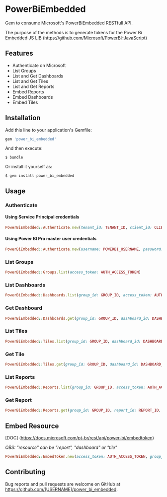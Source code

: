 # PowerBiEmbedded

Gem to consume Microsoft's PowerBiEmbedded RESTfull API.

The purpose of the methods is to generate tokens for the Power Bi Embedded JS LIB (https://github.com/Microsoft/PowerBI-JavaScript)

## Features
* Authenticate on Microsoft
* List Groups
* List and Get Dashboards
* List and Get Tiles
* List and Get Reports
* Embed Reports
* Embed Dashboards
* Embed Tiles

## Installation

Add this line to your application's Gemfile:

```ruby
gem 'power_bi_embedded'
```

And then execute:

    $ bundle

Or install it yourself as:

    $ gem install power_bi_embedded


## Usage

### Authenticate

#### Using Service Principal credentials

```ruby
PowerBiEmbedded::Authenticate.new(tenant_id: TENANT_ID, client_id: CLIENT_ID, client_secret: CLIENT_SECRET, grant_type: GRANT_TYPE).call
```

#### Using Power BI Pro master user credentials

```ruby
PowerBiEmbedded::Authenticate.new(username: POWERBI_USERNAME, password: POWERBI_PASSWORD, refresh_token: REFRESH_TOKEN, client_id: CLIENT_ID, grant_type: GRANT_TYPE).call
```

### List Groups

```ruby
PowerBiEmbedded::Groups.list(access_token: AUTH_ACCESS_TOKEN)
```

### List Dashboards

```ruby
PowerBiEmbedded::Dashboards.list(group_id: GROUP_ID, access_token: AUTH_ACCESS_TOKEN)
```

### Get Dashboard

```ruby
PowerBiEmbedded::Dashboards.get(group_id: GROUP_ID, dashboard_id: DASHBOARD_ID, access_token: AUTH_ACCESS_TOKEN)
```

### List Tiles

```ruby
PowerBiEmbedded::Tiles.list(group_id: GROUP_ID, dashboard_id: DASHBOARD_ID, access_token: AUTH_ACCESS_TOKEN)
```

### Get Tile

```ruby
PowerBiEmbedded::Tiles.get(group_id: GROUP_ID, dashboard_id: DASHBOARD_ID, tile_id: TILE_ID, access_token: AUTH_ACCESS_TOKEN)
```

### List Reports

```ruby
PowerBiEmbedded::Reports.list(group_id: GROUP_ID, access_token: AUTH_ACCESS_TOKEN)
```

### Get Report

```ruby
PowerBiEmbedded::Reports.get(group_id: GROUP_ID, report_id: REPORT_ID, access_token: AUTH_ACCESS_TOKEN)
```

## Embed Resource
[DOC] (https://docs.microsoft.com/pt-br/rest/api/power-bi/embedtoken)

*OBS: "resource" can be "report", "dashboard" or "tile"*

```ruby
PowerBiEmbedded::EmbedToken.new(access_token: AUTH_ACCESS_TOKEN, group_id: GROUP_ID, resource: RESOURCE_NAME, resource_id: RESOURCE_ID, tile_id: TILE_ID, dataset_id: DATASET_ID, access_level: ACCESS_LEVEL, identities: IDENTITIES, allow_save_as: ALLOW_SAVE_AS).call
```


## Contributing

Bug reports and pull requests are welcome on GitHub at https://github.com/[USERNAME]/power_bi_embedded.
